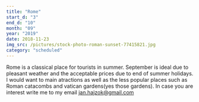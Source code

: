 ```yaml
---
title: "Rome"
start_d: "3"
end_d: "10"
month: "09"
year: "2019"
date: 2018-11-23
img_src: /pictures/stock-photo-roman-sunset-77415821.jpg
category: "scheduled"
---
```


Rome is a classical place for tourists in summer. September is ideal due to pleasant weather and the acceptable prices due to end of summer holidays. 
I would want to main atractions as well as the less popular places such as Roman catacombs and vatican gardens(yes those gardens). In case you are interest write
me to my email jan.hajzok@gmail.com